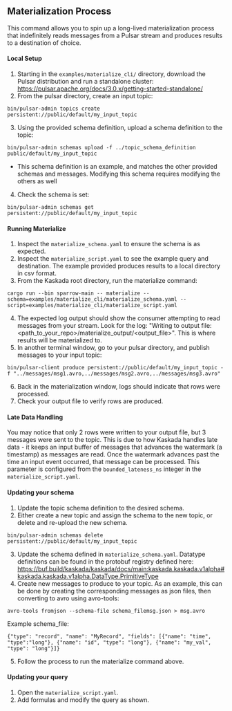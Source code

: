 ## Materialization Process

This command allows you to spin up a long-lived materialization process that indefinitely reads messages from a Pulsar stream and produces results to a destination of choice. 

#### Local Setup
1. Starting in the `examples/materialize_cli/` directory, download the Pulsar distribution and run a standalone cluster: https://pulsar.apache.org/docs/3.0.x/getting-started-standalone/
2. From the pulsar directory, create an input topic: 

  `bin/pulsar-admin topics create persistent://public/default/my_input_topic`

3. Using the provided schema definition, upload a schema definition to the topic:

  `bin/pulsar-admin schemas upload -f ../topic_schema_definition public/default/my_input_topic`

  * This schema definition is an example, and matches the other provided schemas and messages. Modifying this schema requires modifying the others as well
4. Check the schema is set: 

  `bin/pulsar-admin schemas get persistent://public/default/my_input_topic`

#### Running Materialize
1. Inspect the `materialize_schema.yaml` to ensure the schema is as expected.
2. Inspect the `materialize_script.yaml` to see the example query and
   destination. The example provided produces results to a local directory in
csv format.
3. From the Kaskada root directory, run the materialize command:

  `cargo run --bin sparrow-main -- materialize --schema=examples/materialize_cli/materialize_schema.yaml --script=examples/materialize_cli/materialize_script.yaml`

4. The expected log output should show the consumer attempting to read messages from your stream. Look for the log: "Writing to output file: <path_to_your_repo>/materialize_output/<output_file>". This is where results will be materialized to.
5. In another terminal window, go to your pulsar directory, and publish messages to your input topic:

  `bin/pulsar-client produce persistent://public/default/my_input_topic -f "../messages/msg1.avro,../messages/msg2.avro,../messages/msg3.avro"`
 
6. Back in the materialization window, logs should indicate that rows were processed. 
7. Check your output file to verify rows are produced.


#### Late Data Handling
You may notice that only 2 rows were written to your output file, but 3 messages were sent to the topic. This is due to how Kaskada handles late data - it keeps an input buffer of messages that advances the watermark (a timestamp) as messages are read. Once the watermark advances past the time an input event occurred, that message can be processed. This parameter is configured from the `bounded_lateness_ns` integer in the `materialize_script.yaml`. 

#### Updating your schema
1. Update the topic schema definition to the desired schema.
2. Either create a new topic and assign the schema to the new topic, or delete and re-upload the new schema. 

  `bin/pulsar-admin schemas delete persistent://public/default/my_input_topic`

3. Update the schema defined in `materialize_schema.yaml`. Datatype definitions can be found in the protobuf registry defined here: https://buf.build/kaskada/kaskada/docs/main:kaskada.kaskada.v1alpha#kaskada.kaskada.v1alpha.DataType.PrimitiveType
4. Create new messages to produce to your topic. As an example, this can be done by creating the corresponding messages as json files, then converting to avro using avro-tools:

  `avro-tools fromjson --schema-file schema_filemsg.json > msg.avro`
 
Example schema_file:
```
{"type": "record", "name": "MyRecord", "fields": [{"name": "time", "type":"long"}, {"name": "id", "type": "long"}, {"name": "my_val", "type": "long"}]}
```
5. Follow the process to run the materialize command above.

#### Updating your query
1. Open the `materialize_script.yaml`. 
2. Add formulas and modify the query as shown.








